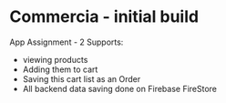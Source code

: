 # Commercia - initial build

App Assignment - 2
Supports:
- viewing products
- Adding them to cart 
- Saving this cart list as an Order
- All backend data saving done on Firebase FireStore


